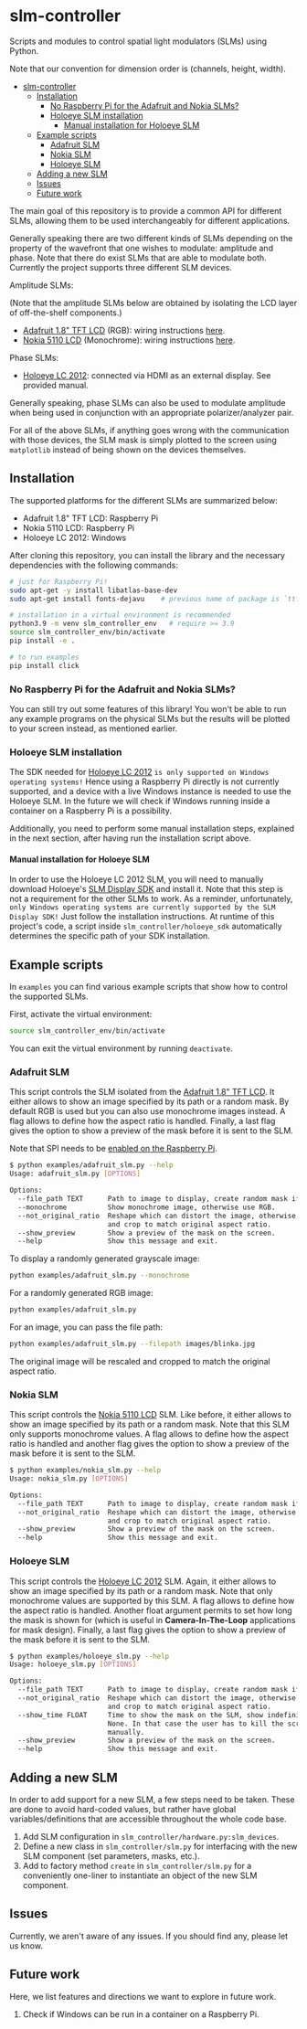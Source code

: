 # slm-controller

Scripts and modules to control spatial light modulators (SLMs) using Python.

Note that our convention for dimension order is (channels, height, width).

- [slm-controller](#slm-controller)
  - [Installation](#installation)
    - [No Raspberry Pi for the Adafruit and Nokia SLMs?](#no-raspberry-pi-for-the-adafruit-and-nokia-slms)
    - [Holoeye SLM installation](#holoeye-slm-installation)
      - [Manual installation for Holoeye SLM](#manual-installation-for-holoeye-slm)
  - [Example scripts](#example-scripts)
    - [Adafruit SLM](#adafruit-slm)
    - [Nokia SLM](#nokia-slm)
    - [Holoeye SLM](#holoeye-slm)
  - [Adding a new SLM](#adding-a-new-slm)
  - [Issues](#issues)
  - [Future work](#future-work)

The main goal of this repository is to provide a common API for different
SLMs, allowing them to be used interchangeably for different applications.

Generally speaking there are two different kinds of SLMs depending on the property of the wavefront that one wishes to modulate: amplitude and phase. Note that there do exist SLMs that are able to modulate both. Currently the
project supports three different SLM devices.

Amplitude SLMs:

(Note that the amplitude SLMs below are obtained by isolating the LCD layer of off-the-shelf components.)

- [Adafruit 1.8" TFT LCD](https://learn.adafruit.com/1-8-tft-display/overview) (RGB): wiring instructions [here](https://learn.adafruit.com/1-8-tft-display/python-wiring-and-setup).
- [Nokia 5110 LCD](https://learn.adafruit.com/nokia-5110-3310-monochrome-lcd) (Monochrome): wiring instructions [here](https://learn.adafruit.com/nokia-5110-3310-monochrome-lcd/python-wiring).

Phase SLMs:

- [Holoeye LC 2012](https://holoeye.com/lc-2012-spatial-light-modulator/): connected via HDMI as an external display. See provided manual.

Generally speaking, phase SLMs can also be used to modulate amplitude when being
used in conjunction with an appropriate polarizer/analyzer pair.

For all of the above SLMs, if anything goes wrong with the communication with those devices, the
SLM mask is simply plotted to the screen using `matplotlib` instead of being
shown on the devices themselves.

## Installation

The supported platforms for the different SLMs are summarized below:

- Adafruit 1.8" TFT LCD: Raspberry Pi
- Nokia 5110 LCD: Raspberry Pi
- Holoeye LC 2012: Windows

After cloning this repository, you can install the library and the necessary dependencies with the following commands:

```sh
# just for Raspberry Pi!
sudo apt-get -y install libatlas-base-dev
sudo apt-get install fonts-dejavu    # previous name of package is `ttf-dejavu`

# installation in a virtual environment is recommended
python3.9 -m venv slm_controller_env   # require >= 3.9
source slm_controller_env/bin/activate
pip install -e .

# to run examples
pip install click
```

### No Raspberry Pi for the Adafruit and Nokia SLMs?

You can still try out some features of this library! You won't be able to run
any example programs on the physical SLMs but the results will be plotted to
your screen instead, as mentioned earlier.

### Holoeye SLM installation

The SDK needed for [Holoeye LC
2012](https://holoeye.com/lc-2012-spatial-light-modulator/) `is only supported on Windows operating systems!` Hence using a Raspberry Pi directly is not currently supported, and a device with a live Windows instance is needed to use the Holoeye SLM. In the
future we will check if Windows running inside a container on a Raspberry Pi is
a possibility.

Additionally, you need to perform some manual installation steps, explained in the
next section, after having run the installation script above.

#### Manual installation for Holoeye SLM

In order to use the Holoeye LC 2012 SLM, you will need to manually download Holoeye's [SLM Display
SDK](https://customers.holoeye.com/slm-display-sdk-v3-0-for-python-windows/) and
install it. Note that this step is
not a requirement for the other SLMs to work. As a reminder, unfortunately, `only Windows operating systems are currently supported by the SLM Display SDK!` Just
follow the installation instructions. At runtime of this project's code, a
script inside `slm_controller/holoeye_sdk` automatically determines the specific path
of your SDK installation.

## Example scripts

In `examples` you can find various example scripts that show how to control the
supported SLMs.

First, activate the virtual environment:

```sh
source slm_controller_env/bin/activate
```

You can exit the virtual environment by running `deactivate`.

### Adafruit SLM

This script controls the SLM isolated from the [Adafruit 1.8" TFT
LCD](https://learn.adafruit.com/1-8-tft-display/overview). It either allows
to show an image specified by its path or a random mask. By default RGB is
used but you can also use monochrome images instead. A flag allows to
define how the aspect ratio is handled. Finally, a last flag gives the option to
show a preview of the mask before it is sent to the SLM.

Note that SPI needs to be [enabled on the Raspberry Pi](https://www.raspberrypi-spy.co.uk/2014/08/enabling-the-spi-interface-on-the-raspberry-pi/).

```sh
$ python examples/adafruit_slm.py --help
Usage: adafruit_slm.py [OPTIONS]

Options:
  --file_path TEXT      Path to image to display, create random mask if None.
  --monochrome          Show monochrome image, otherwise use RGB.
  --not_original_ratio  Reshape which can distort the image, otherwise scale
                        and crop to match original aspect ratio.
  --show_preview        Show a preview of the mask on the screen.
  --help                Show this message and exit.
```

To display a randomly generated grayscale image:

```sh
python examples/adafruit_slm.py --monochrome
```

For a randomly generated RGB image:

```sh
python examples/adafruit_slm.py
```

For an image, you can pass the file path:

```sh
python examples/adafruit_slm.py --filepath images/blinka.jpg
```

The original image will be rescaled and cropped to match the original aspect ratio.

### Nokia SLM

This script controls the [Nokia 5110
LCD](https://learn.adafruit.com/nokia-5110-3310-monochrome-lcd) SLM. Like
before, it either allows
to show an image specified by its path or a random mask. Note that this SLM
only supports monochrome values. A flag allows to
define how the aspect ratio is handled and another flag gives the option to
show a preview of the mask before it is sent to the SLM.

```sh
$ python examples/nokia_slm.py --help
Usage: nokia_slm.py [OPTIONS]

Options:
  --file_path TEXT      Path to image to display, create random mask if None.
  --not_original_ratio  Reshape which can distort the image, otherwise scale
                        and crop to match original aspect ratio.
  --show_preview        Show a preview of the mask on the screen.
  --help                Show this message and exit.
```

### Holoeye SLM

This script controls the [Holoeye LC
2012](https://holoeye.com/lc-2012-spatial-light-modulator/) SLM. Again, it either
allows to show an image specified by its path or a random mask. Note that only
monochrome values are supported by this SLM. A flag allows to
define how the aspect ratio is handled. Another float argument permits to set
how long the mask is shown for (which is useful in **Camera-In-The-Loop**
applications for mask design). Finally, a last flag gives the option to
show a preview of the mask before it is sent to the SLM.

```sh
$ python examples/holoeye_slm.py --help
Usage: holoeye_slm.py [OPTIONS]

Options:
  --file_path TEXT      Path to image to display, create random mask if None.
  --not_original_ratio  Reshape which can distort the image, otherwise scale
                        and crop to match original aspect ratio.
  --show_time FLOAT     Time to show the mask on the SLM, show indefinitely if
                        None. In that case the user has to kill the script
                        manually.
  --show_preview        Show a preview of the mask on the screen.
  --help                Show this message and exit.
```

## Adding a new SLM

In order to add support for a new SLM, a few steps need to be taken. These are
done to avoid hard-coded values, but rather have global variables/definitions
that are accessible throughout the whole code base.

1. Add SLM configuration in `slm_controller/hardware.py:slm_devices`.
2. Define a new class in `slm_controller/slm.py` for interfacing with the new SLM component (set parameters, masks, etc.).
3. Add to factory method `create` in `slm_controller/slm.py` for a conveniently one-liner to instantiate an object of the new SLM component.

## Issues

Currently, we aren't aware of any issues. If you should find any, please let us know.

## Future work

Here, we list features and directions we want to explore in future work.

1. Check if Windows can be run in a container on a Raspberry Pi.
